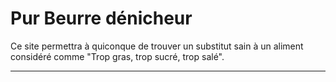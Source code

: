 # Pur Beurre dénicheur

Ce site permettra à quiconque de trouver un substitut sain à un aliment considéré comme "Trop gras, trop sucré, trop
salé".

--------------------------------------------



